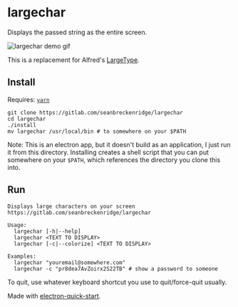 # largechar

Displays the passed string as the entire screen.

<img src="https://raw.githubusercontent.com/seanbreckenridge/largechar/master/.github/demo.gif" alt="largechar demo gif">

This is a replacement for Alfred's [LargeType](https://www.alfredapp.com/help/features/large-type/).

## Install

Requires: [`yarn`](https://yarnpkg.com/lang/en/docs/install/#debian-stable)

```
git clone https://gitlab.com/seanbreckenridge/largechar
cd largechar
./install
mv largechar /usr/local/bin # to somewhere on your $PATH
```

Note: This is an electron app, but it doesn't build as an application, I just run it from this directory. Installing creates a shell script that you can put somewhere on your `$PATH`, which references the directory you clone this into.

## Run

```
Displays large characters on your screen
https://gitlab.com/seanbreckenridge/largechar

Usage:
  largechar [-h|--help]
  largechar <TEXT TO DISPLAY>
  largechar [-c|--colorize] <TEXT TO DISPLAY>

Examples:
  largechar "youremail@somewhere.com"
  largechar -c "pr8dea7AvZoirx2S22TB" # show a password to someone
```

To quit, use whatever keyboard shortcut you use to quit/force-quit usually.

Made with [electron-quick-start](https://github.com/electron/electron-quick-start).
